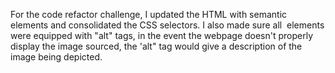 For the code refactor challenge, I updated the HTML with semantic elements and consolidated the CSS selectors. I also made sure all <img> elements were equipped
with "alt" tags, in the event the webpage doesn't properly display the image sourced, the 'alt" tag would give a description of the image being depicted.
